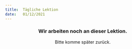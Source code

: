 ```yaml
---
title:  Tägliche Lektion
date:   01/12/2021
---
```


### <center>Wir arbeiten noch an dieser Lektion.</center>
<center>Bitte komme später zurück.</center>